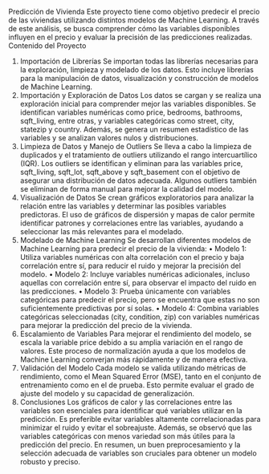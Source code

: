 Predicción de Vivienda
Este proyecto tiene como objetivo predecir el precio de las viviendas utilizando distintos 
modelos de Machine Learning. A través de este análisis, se busca comprender cómo 
las variables disponibles influyen en el precio y evaluar la precisión de las predicciones 
realizadas.
Contenido del Proyecto
1. Importación de Librerías
Se importan todas las librerías necesarias para la exploración, limpieza y modelado de 
los datos. Esto incluye librerías para la manipulación de datos, visualización y 
construcción de modelos de Machine Learning.
2. Importación y Exploración de Datos
Los datos se cargan y se realiza una exploración inicial para comprender mejor las 
variables disponibles. Se identifican variables numéricas como price, bedrooms, 
bathrooms, sqft_living, entre otras, y variables categóricas como street, city, statezip y 
country. Además, se genera un resumen estadístico de las variables y se analizan 
valores nulos y distribuciones.
3. Limpieza de Datos y Manejo de Outliers
Se lleva a cabo la limpieza de duplicados y el tratamiento de outliers utilizando el rango 
intercuartílico (IQR). Los outliers se identifican y eliminan para las variables price, 
sqft_living, sqft_lot, sqft_above y sqft_basement con el objetivo de asegurar una 
distribución de datos adecuada. Algunos outliers también se eliminan de forma manual 
para mejorar la calidad del modelo.
4. Visualización de Datos
Se crean gráficos exploratorios para analizar la relación entre las variables y determinar 
las posibles variables predictoras. El uso de gráficos de dispersión y mapas de calor 
permite identificar patrones y correlaciones entre las variables, ayudando a seleccionar 
las más relevantes para el modelado.
5. Modelado de Machine Learning
Se desarrollan diferentes modelos de Machine Learning para predecir el precio de la 
vivienda:
• Modelo 1: Utiliza variables numéricas con alta correlación con el precio y baja 
correlación entre sí, para reducir el ruido y mejorar la precisión del modelo.
• Modelo 2: Incluye variables numéricas adicionales, incluso aquellas con 
correlación entre sí, para observar el impacto del ruido en las predicciones.
• Modelo 3: Prueba únicamente con variables categóricas para predecir el precio, 
pero se encuentra que estas no son suficientemente predictivas por sí solas.
• Modelo 4: Combina variables categóricas seleccionadas (city, condition, zip) con 
variables numéricas para mejorar la predicción del precio de la vivienda.
6. Escalamiento de Variables
Para mejorar el rendimiento del modelo, se escala la variable price debido a su amplia 
variación en el rango de valores. Este proceso de normalización ayuda a que los 
modelos de Machine Learning converjan más rápidamente y de manera efectiva.
7. Validación del Modelo
Cada modelo se valida utilizando métricas de rendimiento, como el Mean Squared 
Error (MSE), tanto en el conjunto de entrenamiento como en el de prueba. Esto permite 
evaluar el grado de ajuste del modelo y su capacidad de generalización.
8. Conclusiones
Los gráficos de calor y las correlaciones entre las variables son esenciales para 
identificar qué variables utilizar en la predicción. Es preferible evitar variables altamente 
correlacionadas para minimizar el ruido y evitar el sobreajuste. Además, se observó 
que las variables categóricas con menos variedad son más útiles para la predicción del 
precio. En resumen, un buen preprocesamiento y la selección adecuada de variables 
son cruciales para obtener un modelo robusto y preciso.
